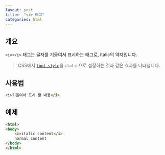 ```yaml
---
layout: post
title:  "<i> 태그"
categories: html
---
```


## 개요
`<i></i>` 태그는 글자를 기울여서 표시하는 태그로, italic의 약자입니다.

> CSS에서 [`font-style`](/css-course/font-속성#font-style)을 `italic`으로 설정하는 것과 같은 효과를 나타냅니다.

## 사용법
```html
<i>기울여서 표시 할 내용</i>
```

## 예제
```html
<html>
<body>
	<i>italic content</i>
	normal content
</body>
</html>
```

